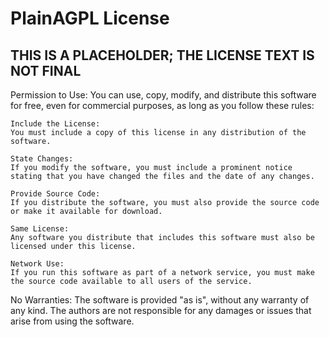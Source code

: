 # PlainAGPL License

## THIS IS A PLACEHOLDER; THE LICENSE TEXT IS NOT FINAL

Permission to Use:
You can use, copy, modify, and distribute this software for free, even for commercial purposes, as long as you follow these rules:

    Include the License:
    You must include a copy of this license in any distribution of the software.

    State Changes:
    If you modify the software, you must include a prominent notice stating that you have changed the files and the date of any changes.

    Provide Source Code:
    If you distribute the software, you must also provide the source code or make it available for download.

    Same License:
    Any software you distribute that includes this software must also be licensed under this license.

    Network Use:
    If you run this software as part of a network service, you must make the source code available to all users of the service.

No Warranties:
The software is provided "as is", without any warranty of any kind. The authors are not responsible for any damages or issues that arise from using the software.
